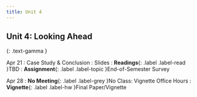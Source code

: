 ```yaml
---
title: Unit 4
---
```


## Unit 4: Looking Ahead
{: .text-gamma }


Apr 21
: Case Study & Conclusion
  : Slides
: **Readings**{: .label .label-read }TBD
: **Assignment**{: .label .label-topic }End-of-Semester Survey


Apr 28
: **No Meeting**{: .label .label-grey }No Class: Vignette Office Hours
: **Vignette**{: .label .label-hw }Final Paper/Vignette